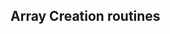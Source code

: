 Array Creation routines
---------------------------------------------------------------------------------------------------

